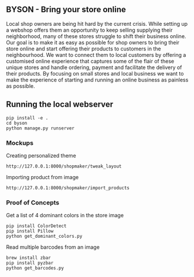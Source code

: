 ## BYSON - Bring your store online
Local shop owners are being hit hard by the current crisis.  While setting up a webshop offers them an opportunity to keep selling supplying their neighborhood, many of these stores struggle to shift their business online.  Our goal is to make it as easy as possible for shop owners to bring their store online and start offering their products to customers in the neighbourhood.  We want to connect them to local customers by offering a customised online experience that captures some of the flair of these unique stores and handle ordering, payment and facilitate the delivery of their products. By focusing on small stores and local business we want to make the experience of starting and running an online business as painless as possible.

## Running the local webserver

    pip install -e .
    cd byson
    python manage.py runserver
    
### Mockups

Creating personalized theme
    
    http://127.0.0.1:8000/shopmaker/tweak_layout
    
Importing product from image

    http://127.0.0.1:8000/shopmaker/import_products
    
### Proof of Concepts

Get a list of 4 dominant colors in the store image

    pip install ColorDetect
    pip install Pillow
    python get_dominant_colors.py

Read multiple barcodes from an image

    brew install zbar
    pip install pyzbar
    python get_barcodes.py
